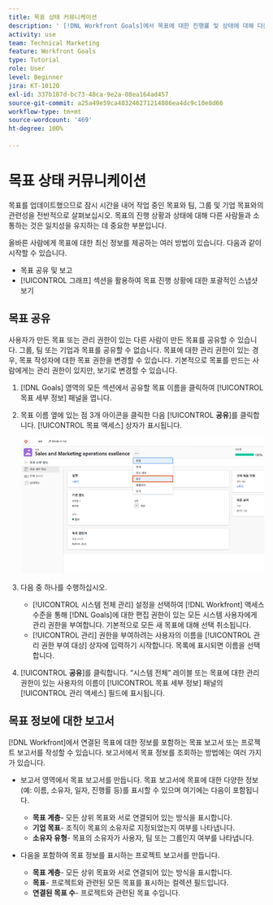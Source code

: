 ```yaml
---
title: 목표 상태 커뮤니케이션
description: ' [!DNL Workfront Goals]에서 목표에 대한 진행률 및 상태에 대해 다른 사용자와 소통하는 방법에 대해 알아봅니다.'
activity: use
team: Technical Marketing
feature: Workfront Goals
type: Tutorial
role: User
level: Beginner
jira: KT-10120
exl-id: 337b187d-bc73-48ca-9e2a-08ea164ad457
source-git-commit: a25a49e59ca483246271214886ea4dc9c10e8d66
workflow-type: tm+mt
source-wordcount: '469'
ht-degree: 100%

---
```


# 목표 상태 커뮤니케이션

목표를 업데이트했으므로 잠시 시간을 내어 작업 중인 목표와 팀, 그룹 및 기업 목표와의 관련성을 전반적으로 살펴보십시오. 목표의 진행 상황과 상태에 대해 다른 사람들과 소통하는 것은 일치성을 유지하는 데 중요한 부분입니다.

올바른 사람에게 목표에 대한 최신 정보를 제공하는 여러 방법이 있습니다. 다음과 같이 시작할 수 있습니다.

* 목표 공유 및 보고
* [!UICONTROL 그래프] 섹션을 활용하여 목표 진행 상황에 대한 포괄적인 스냅샷 보기

## 목표 공유

사용자가 만든 목표 또는 관리 권한이 있는 다른 사람이 만든 목표를 공유할 수 있습니다. 그룹, 팀 또는 기업과 목표를 공유할 수 없습니다. 목표에 대한 관리 권한이 있는 경우, 목표 작성자에 대한 목표 권한을 변경할 수 있습니다. 기본적으로 목표를 만드는 사람에게는 관리 권한이 있지만, 보기로 변경할 수 있습니다.

1. [!DNL Goals] 영역의 모든 섹션에서 공유할 목표 이름을 클릭하여 [!UICONTROL 목표 세부 정보] 패널을 엽니다.

1. 목표 이름 옆에 있는 점 3개 아이콘을 클릭한 다음 [!UICONTROL **공유**]&#x200B;를 클릭합니다. [!UICONTROL 목표 액세스] 상자가 표시됩니다.

   ![목표 공유 스크린샷](assets/17-workfront-goals-share-a-goal.png)

1. 다음 중 하나를 수행하십시오.

   * [!UICONTROL 시스템 전체 관리] 설정을 선택하여 [!DNL Workfront] 액세스 수준을 통해 [!DNL Goals]에 대한 편집 권한이 있는 모든 시스템 사용자에게 관리 권한을 부여합니다. 기본적으로 모든 새 목표에 대해 선택 취소됩니다.
   * [!UICONTROL 관리] 권한을 부여하려는 사용자의 이름을 [!UICONTROL 관리 권한 부여 대상] 상자에 입력하기 시작합니다. 목록에 표시되면 이름을 선택합니다.

1. [!UICONTROL **공유**]&#x200B;를 클릭합니다. “시스템 전체” 레이블 또는 목표에 대한 관리 권한이 있는 사용자의 이름이 [!UICONTROL 목표 세부 정보] 패널의 [!UICONTROL 관리 액세스] 필드에 표시됩니다.

## 목표 정보에 대한 보고서

[!DNL Workfront]에서 연결된 목표에 대한 정보를 포함하는 목표 보고서 또는 프로젝트 보고서를 작성할 수 있습니다. 보고서에서 목표 정보를 조회하는 방법에는 여러 가지가 있습니다.

* 보고서 영역에서 목표 보고서를 만듭니다. 목표 보고서에 목표에 대한 다양한 정보(예: 이름, 소유자, 일자, 진행률 등)를 표시할 수 있으며 여기에는 다음이 포함됩니다.

   * **목표 계층**- 모든 상위 목표와 서로 연결되어 있는 방식을 표시합니다.
   * **기업 목표**- 조직이 목표의 소유자로 지정되었는지 여부를 나타냅니다.
   * **소유자 유형**- 목표의 소유자가 사용자, 팀 또는 그룹인지 여부를 나타냅니다.

* 다음을 포함하여 목표 정보를 표시하는 프로젝트 보고서를 만듭니다.
   * **목표 계층**- 모든 상위 목표와 서로 연결되어 있는 방식을 표시합니다.
   * **목표**- 프로젝트와 관련된 모든 목표를 표시하는 컬렉션 필드입니다.
   * **연결된 목표 수**- 프로젝트와 관련된 목표 수입니다.
